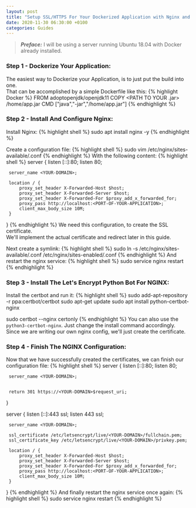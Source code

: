 ```yaml
---
layout: post
title: "Setup SSL/HTTPS For Your Dockerized Application with Nginx and Let's Encrypt"
date: 2020-11-30 06:30:00 +0100
categories: Guides
---
```


> **_Preface:_** I will be using a server running Ubuntu 18.04 with Docker already installed.

### Step 1 - Dockerize Your Application:

The easiest way to Dockerize your Application, is to just put the build into one.\
That can be accomplished by a simple Dockerfile like this:
{% highlight Docker %}
FROM adoptopenjdk/openjdk11
COPY <PATH TO YOUR .jar> /home/app.jar
CMD ["java","-jar","/home/app.jar"]
{% endhighlight %}

### Step 2 - Install And Configure Nginx:

Install Nginx:
{% highlight shell %}
sudo apt install nginx -y
{% endhighlight %}

Create a configuration file:
{% highlight shell %}
sudo vim /etc/nginx/sites-available/<YOUR-APPLICATION-NAME>.conf
{% endhighlight %}
With the following content:
{% highlight shell %}
server {
listen [::]:80;
listen 80;

     server_name <YOUR-DOMAIN>;

     location / {
         proxy_set_header X-Forwarded-Host $host;
         proxy_set_header X-Forwarded-Server $host;
         proxy_set_header X-Forwarded-For $proxy_add_x_forwarded_for;
         proxy_pass http://localhost:<PORT-OF-YOUR-APPLICATION>;
         client_max_body_size 10M;
     }

}
{% endhighlight %}
We need this configuration, to create the SSL certificate.\
We'll implement the actual certificate and redirect later in this guide.

Next create a symlink:
{% highlight shell %}
sudo ln -s /etc/nginx/sites-available/<YOUR-APPLICATION-NAME>.conf /etc/nginx/sites-enabled/<YOUR-APPLICATION-NAME>.conf
{% endhighlight %}
And restart the nginx service:
{% highlight shell %}
sudo service nginx restart
{% endhighlight %}

### Step 3 - Install The Let's Encrypt Python Bot For NGINX:

Install the certbot and run it:
{% highlight shell %}
sudo add-apt-repository -r ppa:certbot/certbot
sudo apt-get update
sudo apt install python-certbot-nginx

sudo certbot --nginx certonly
{% endhighlight %}
You can also use the `python3-certbot-nginx`. Just change the install command accordingly.\
Since we are writing our own nginx config, we'll just create the certificate.

### Step 4 - Finish The NGINX Configuration:

Now that we have successfully created the certificates, we can finish our configuration file:
{% highlight shell %}
server {
listen [::]:80;
listen 80;

     server_name <YOUR-DOMAIN>;


     return 301 https://<YOUR-DOMAIN>$request_uri;

}

server {
listen [::]:443 ssl;
listen 443 ssl;

     server_name <YOUR-DOMAIN>;

     ssl_certificate /etc/letsencrypt/live/<YOUR-DOMAIN>/fullchain.pem;
     ssl_certificate_key /etc/letsencrypt/live/<YOUR-DOMAIN>/privkey.pem;

     location / {
         proxy_set_header X-Forwarded-Host $host;
         proxy_set_header X-Forwarded-Server $host;
         proxy_set_header X-Forwarded-For $proxy_add_x_forwarded_for;
         proxy_pass http://localhost:<PORT-OF-YOUR-APPLICATION>;
         client_max_body_size 10M;
     }

}
{% endhighlight %}
And finally restart the nginx service once again:
{% highlight shell %}
sudo service nginx restart
{% endhighlight %}